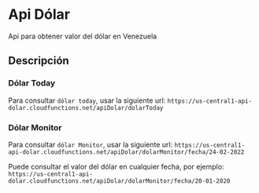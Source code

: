 # Api Dólar
Api para obtener valor del dólar en Venezuela

## Descripción

### Dólar Today
Para consultar `dólar today`, usar la siguiente url:
```https://us-central1-api-dolar.cloudfunctions.net/apiDolar/dolarToday```

### Dólar Monitor
Para consultar `dólar Monitor`, usar la siguiente url:
```https://us-central1-api-dolar.cloudfunctions.net/apiDolar/dolarMonitor/fecha/24-02-2022```

Puede consultar el valor del dólar en cualquier fecha, por ejemplo:
```https://us-central1-api-dolar.cloudfunctions.net/apiDolar/dolarMonitor/fecha/20-01-2020```